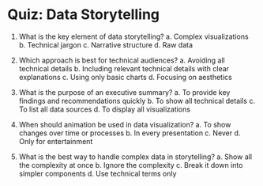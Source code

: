 # Quiz: Data Storytelling

1. What is the key element of data storytelling?
   a. Complex visualizations
   b. Technical jargon
   c. Narrative structure
   d. Raw data

2. Which approach is best for technical audiences?
   a. Avoiding all technical details
   b. Including relevant technical details with clear explanations
   c. Using only basic charts
   d. Focusing on aesthetics

3. What is the purpose of an executive summary?
   a. To provide key findings and recommendations quickly
   b. To show all technical details
   c. To list all data sources
   d. To display all visualizations

4. When should animation be used in data visualization?
   a. To show changes over time or processes
   b. In every presentation
   c. Never
   d. Only for entertainment

5. What is the best way to handle complex data in storytelling?
   a. Show all the complexity at once
   b. Ignore the complexity
   c. Break it down into simpler components
   d. Use technical terms only
